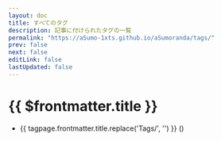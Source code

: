 ```yaml
---
layout: doc
title: すべてのタグ
description: 記事に付けられたタグの一覧
permalink: "https://aSumo-1xts.github.io/aSumoranda/tags/"
prev: false
next: false
editLink: false
lastUpdated: false
---
```


# {{ $frontmatter.title }}

<script lang="ts" setup>
import { data as tags } from "../.vitepress/tags.data"
import PostCounter from "../.vitepress/components/PostCounter.vue"
</script>

<ul>
    <li v-for="tagpage of tags">
        <a :href="`/aSumoranda${tagpage.url}`" class="font-semibold text-lg">{{ tagpage.frontmatter.title.replace('Tags/', '') }}
            <span class="text-sm"> (<PostCounter :tag="tagpage.url.replace('/tags/', '').replace('.html', '')" />)</span>
        </a>
    </li>
</ul>